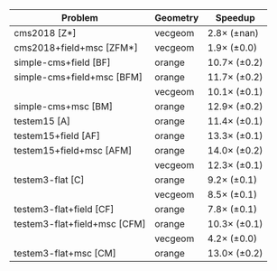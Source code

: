 | Problem                      | Geometry |      Speedup |
| ---------------------------- | -------- | ------------ |
| cms2018 [Z*]                 | vecgeom  |  2.8× (±nan) |
| cms2018+field+msc [ZFM*]     | vecgeom  |  1.9× (±0.0) |
| simple-cms+field [BF]        | orange   | 10.7× (±0.2) |
| simple-cms+field+msc [BFM]   | orange   | 11.7× (±0.2) |
|                              | vecgeom  | 10.1× (±0.1) |
| simple-cms+msc [BM]          | orange   | 12.9× (±0.2) |
| testem15 [A]                 | orange   | 11.4× (±0.1) |
| testem15+field [AF]          | orange   | 13.3× (±0.1) |
| testem15+field+msc [AFM]     | orange   | 14.0× (±0.2) |
|                              | vecgeom  | 12.3× (±0.1) |
| testem3-flat [C]             | orange   |  9.2× (±0.1) |
|                              | vecgeom  |  8.5× (±0.1) |
| testem3-flat+field [CF]      | orange   |  7.8× (±0.1) |
| testem3-flat+field+msc [CFM] | orange   | 10.3× (±0.1) |
|                              | vecgeom  |  4.2× (±0.0) |
| testem3-flat+msc [CM]        | orange   | 13.0× (±0.2) |
